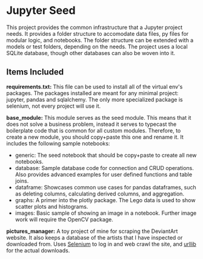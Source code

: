 # Jupyter Seed 

This project provides the common infrastructure that a Jupyter project needs. 
It provides a folder structure to accomodate data files, py files for modular logic, and notebooks.
The folder structure can be extended with a models or test folders, depending on the needs.
The project uses a local SQLite database, though other databases can also be woven into it.

## Items Included 

**requirements.txt:** This file can be used to install all of the virtual env's packages. 
The packages installed are meant for any minimal project: jupyter, pandas and sqlalchemy. 
The only more specialized package is selenium, not every project will use it.

**base_module:** This module serves as the seed module. 
This means that it does not solve a business problem, instead it serves to typecast the boilerplate code that is common for all custom modules.
Therefore, to create a new module, you should copy+paste this one and rename it.
It includes the following sample notebooks:
- generic: The seed notebook that should be copy+paste to create all new notebooks.
- database: Sample database code for connection and CRUD operations. 
Also provides advanced examples for user defined functions and table joins.
- dataframe: Showcases common use cases for pandas dataframes, such as deleting columns, calculating derived columns, and aggregation.
- graphs: A primer into the plotly package. The Lego data is used to show scatter plots and histograms.
- images: Basic sample of showing an image in a notebook. Further image work will require the OpenCV package.

**pictures_manager:** A toy project of mine for scraping the DeviantArt website. 
It also keeps a database of the artists that I have inspected or downloaded from. 
Uses [Selenium](https://pypi.org/project/selenium/) to log in and web crawl the site, 
and [urllib](https://docs.python.org/3/library/urllib.html) for the actual downloads.


